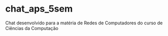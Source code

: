 # chat_aps_5sem
Chat desenvolvido para a matéria de Redes de Computadores do curso de Ciências da Computação

